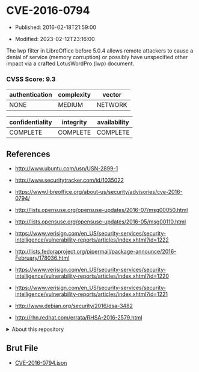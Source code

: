 # CVE-2016-0794

- Published: 2016-02-18T21:59:00

- Modified: 2023-02-12T23:16:00

The lwp filter in LibreOffice before 5.0.4 allows remote attackers to cause a denial of service (memory corruption) or possibly have unspecified other impact via a crafted LotusWordPro (lwp) document.

### CVSS Score: **9.3**

| authentication | complexity | vector |
| --- | --- | --- |
| NONE | MEDIUM | NETWORK |

| confidentiality | integrity | availability |
| --- | --- | --- |
| COMPLETE | COMPLETE | COMPLETE |

## References

* http://www.ubuntu.com/usn/USN-2899-1

* http://www.securitytracker.com/id/1035022

* https://www.libreoffice.org/about-us/security/advisories/cve-2016-0794/

* http://lists.opensuse.org/opensuse-updates/2016-07/msg00050.html

* http://lists.opensuse.org/opensuse-updates/2016-05/msg00110.html

* https://www.verisign.com/en_US/security-services/security-intelligence/vulnerability-reports/articles/index.xhtml?id=1222

* http://lists.fedoraproject.org/pipermail/package-announce/2016-February/178036.html

* https://www.verisign.com/en_US/security-services/security-intelligence/vulnerability-reports/articles/index.xhtml?id=1220

* https://www.verisign.com/en_US/security-services/security-intelligence/vulnerability-reports/articles/index.xhtml?id=1221

* http://www.debian.org/security/2016/dsa-3482

* http://rhn.redhat.com/errata/RHSA-2016-2579.html

<details>
<summary>About this repository</summary> 

  This repository is part of the project [Live Hack CVE](https://github.com/Live-Hack-CVE). Main website can be found [www.live-hack.org](https://www.live-hack.org) 
  
  Made by [Sn0wAlice](https://github.com/Sn0wAlice) for the people that care about security and need to have a feed of the latest CVEs. Hope you enjoy it, don't forget to star the repo and follow me on [Twitter](https://twitter.com/Sn0wAlice) and [Github](https://github.com/Sn0wAlice). And that is my [personnal website](https://www.alice-snow.me/)

  - [Home Page](https://github.com/Live-Hack-CVE)
  - [Framework](https://github.com/Live-Hack-CVE/cve-framework)
  - [CVE database](https://github.com/Live-Hack-CVE/full_database)
  - [Changelog](https://github.com/Live-Hack-CVE/Changelog)
</details>

## Brut File

* [CVE-2016-0794.json](https://raw.githubusercontent.com/Live-Hack-CVE/full_database/main/cves/2016/CVE-2016-0794.json)

